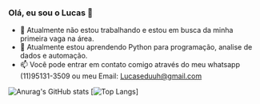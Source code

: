 ### Olá, eu sou o Lucas 👋



- 🔭 Atualmente não estou trabalhando e estou em busca da minha primeira vaga na área.
- 🌱 Atualmente estou aprendendo Python para programação, analise de dados e automação.
- 📫 Você pode entrar em contato comigo através do meu whatsapp (11)95131-3509 ou meu Email: Lucaseduuh@gmail.com


![Anurag's GitHub stats](https://github-readme-stats.vercel.app/api?username=Lucaseduh&show_icons=true&theme=tokyonight)
[![Top Langs](https://github-readme-stats.vercel.app/api/top-langs/?username=Lucaseduh&layout=donut)]

